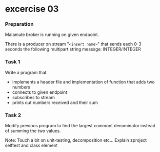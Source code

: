 # excercise 03

### Preparation
Malamute broker is running on given endpoint.

There is a producer on stream  "`<insert name>`" that sends each 0-3 seconds
the following multipart string message: INTEGER/INTEGER

### Task 1
Write a program that
 * implements a header file and implementation of function that
adds two numbers
 * connects to given endpoint
 * subscribes to stream
 * prints out numbers received and their sum

### Task 2
Modify previous program to find the largest commont denominator instead 
of summing the two values.

Note: Touch a bit on unit-testing, decomposition etc... Explain zproject
selftest and class element
